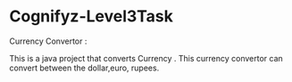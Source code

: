 # Cognifyz-Level3Task

Currency Convertor :

This is a java project that converts Currency . This currency convertor can convert between the dollar,euro, rupees.
